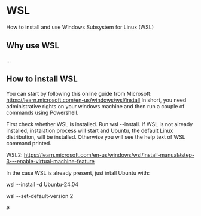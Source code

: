 # WSL
How to install and use Windows Subsystem for Linux (WSL)

## Why use WSL
...

## How to install WSL
You can start by following this online guide from Microsoft: https://learn.microsoft.com/en-us/windows/wsl/install In short, you need administrative rights on your windows machine and then run a couple of commands using Powershell.

First check whether WSL is installed. Run wsl --install. If WSL is not already installed, instalation process will start and Ubuntu, the default Linux distribution, will be installed. Otherwise you will see the help text of WSL command printed.

WSL2: https://learn.microsoft.com/en-us/windows/wsl/install-manual#step-3---enable-virtual-machine-feature

In the case WSL is already present, just intall Ubuntu with: 

wsl --install -d Ubuntu-24.04

wsl --set-default-version 2

ø
